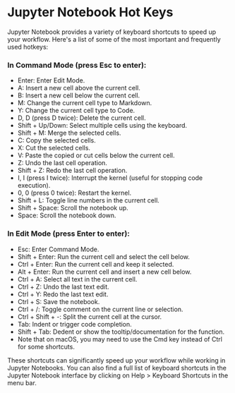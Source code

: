 # Jupyter Notebook Hot Keys

Jupyter Notebook provides a variety of keyboard shortcuts to speed up your workflow. Here's a list of some of the most important and frequently used hotkeys:

### In Command Mode (press Esc to enter):

* Enter: Enter Edit Mode.
* A: Insert a new cell above the current cell.
* B: Insert a new cell below the current cell.
* M: Change the current cell type to Markdown.
* Y: Change the current cell type to Code.
* D, D (press D twice): Delete the current cell.
* Shift + Up/Down: Select multiple cells using the keyboard.
* Shift + M: Merge the selected cells.
* C: Copy the selected cells.
* X: Cut the selected cells.
* V: Paste the copied or cut cells below the current cell.
* Z: Undo the last cell operation.
* Shift + Z: Redo the last cell operation.
* I, I (press I twice): Interrupt the kernel (useful for stopping code execution).
* 0, 0 (press 0 twice): Restart the kernel.
* Shift + L: Toggle line numbers in the current cell.
* Shift + Space: Scroll the notebook up.
* Space: Scroll the notebook down.

### In Edit Mode (press Enter to enter):

* Esc: Enter Command Mode.
* Shift + Enter: Run the current cell and select the cell below.
* Ctrl + Enter: Run the current cell and keep it selected.
* Alt + Enter: Run the current cell and insert a new cell below.
* Ctrl + A: Select all text in the current cell.
* Ctrl + Z: Undo the last text edit.
* Ctrl + Y: Redo the last text edit.
* Ctrl + S: Save the notebook.
* Ctrl + /: Toggle comment on the current line or selection.
* Ctrl + Shift + -: Split the current cell at the cursor.
* Tab: Indent or trigger code completion.
* Shift + Tab: Dedent or show the tooltip/documentation for the function.
* Note that on macOS, you may need to use the Cmd key instead of Ctrl for some shortcuts.

These shortcuts can significantly speed up your workflow while working in Jupyter Notebooks. You can also find a full list of keyboard shortcuts in the Jupyter Notebook interface by clicking on Help > Keyboard Shortcuts in the menu bar.